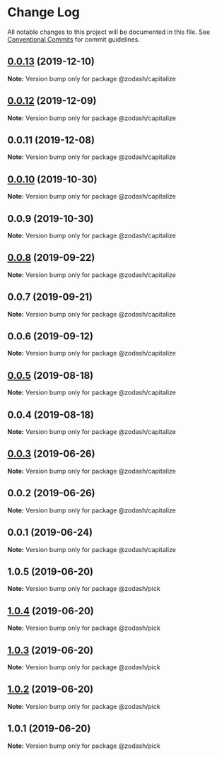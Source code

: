 # Change Log

All notable changes to this project will be documented in this file.
See [Conventional Commits](https://conventionalcommits.org) for commit guidelines.

## [0.0.13](https://github.com/zcorky/zodash/compare/@zodash/capitalize@0.0.12...@zodash/capitalize@0.0.13) (2019-12-10)

**Note:** Version bump only for package @zodash/capitalize





## [0.0.12](https://github.com/zcorky/zodash/compare/@zodash/capitalize@0.0.11...@zodash/capitalize@0.0.12) (2019-12-09)

**Note:** Version bump only for package @zodash/capitalize





## 0.0.11 (2019-12-08)

**Note:** Version bump only for package @zodash/capitalize





## [0.0.10](https://github.com/zcorky/zodash/compare/@zodash/capitalize@0.0.9...@zodash/capitalize@0.0.10) (2019-10-30)

**Note:** Version bump only for package @zodash/capitalize





## 0.0.9 (2019-10-30)

**Note:** Version bump only for package @zodash/capitalize





## [0.0.8](https://github.com/zcorky/zodash/compare/@zodash/capitalize@0.0.7...@zodash/capitalize@0.0.8) (2019-09-22)

**Note:** Version bump only for package @zodash/capitalize





## 0.0.7 (2019-09-21)

**Note:** Version bump only for package @zodash/capitalize





## 0.0.6 (2019-09-12)

**Note:** Version bump only for package @zodash/capitalize





## [0.0.5](https://github.com/zcorky/zodash/compare/@zodash/capitalize@0.0.4...@zodash/capitalize@0.0.5) (2019-08-18)

**Note:** Version bump only for package @zodash/capitalize





## 0.0.4 (2019-08-18)

**Note:** Version bump only for package @zodash/capitalize





## [0.0.3](https://github.com/zcorky/zodash/compare/@zodash/capitalize@0.0.2...@zodash/capitalize@0.0.3) (2019-06-26)

**Note:** Version bump only for package @zodash/capitalize





## 0.0.2 (2019-06-26)

**Note:** Version bump only for package @zodash/capitalize





## 0.0.1 (2019-06-24)

**Note:** Version bump only for package @zodash/capitalize





## 1.0.5 (2019-06-20)

**Note:** Version bump only for package @zodash/pick





## [1.0.4](https://github.com/zcorky/zodash/compare/@zodash/pick@1.0.3...@zodash/pick@1.0.4) (2019-06-20)

**Note:** Version bump only for package @zodash/pick





## [1.0.3](https://github.com/zcorky/zodash/compare/@zodash/pick@1.0.2...@zodash/pick@1.0.3) (2019-06-20)

**Note:** Version bump only for package @zodash/pick





## [1.0.2](https://github.com/zcorky/zodash/compare/@zodash/pick@1.0.1...@zodash/pick@1.0.2) (2019-06-20)

**Note:** Version bump only for package @zodash/pick





## 1.0.1 (2019-06-20)

**Note:** Version bump only for package @zodash/pick
